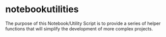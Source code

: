 # notebookutilities
The purpose of this Notebook/Utility Script is to provide a series of helper functions that will simplify the development of more complex projects.
